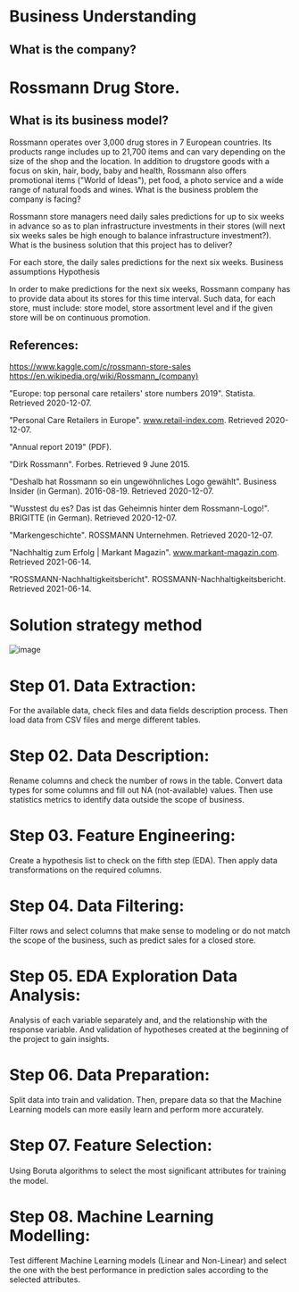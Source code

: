 # Business Understanding

## What is the company?

# Rossmann Drug Store.
## What is its business model?

Rossmann operates over 3,000 drug stores in 7 European countries. Its products range includes up to 21,700 items and can vary depending on the size of the shop and the location. In addition to drugstore goods with a focus on skin, hair, body, baby and health, Rossmann also offers promotional items ("World of Ideas"), pet food, a photo service and a wide range of natural foods and wines. What is the business problem the company is facing?

Rossmann store managers need daily sales predictions for up to six weeks in advance so as to plan infrastructure investments in their stores (will next six weeks sales be high enough to balance infrastructure investment?). What is the business solution that this project has to deliver?

For each store, the daily sales predictions for the next six weeks.
Business assumptions
Hypothesis

In order to make predictions for the next six weeks, Rossmann company has to provide data about its stores for this time interval. Such data, for each store, must include: store model, store assortment level and if the given store will be on continuous promotion.

## References:

https://www.kaggle.com/c/rossmann-store-sales https://en.wikipedia.org/wiki/Rossmann_(company)

"Europe: top personal care retailers' store numbers 2019". Statista. Retrieved 2020-12-07.

"Personal Care Retailers in Europe". www.retail-index.com. Retrieved 2020-12-07.

"Annual report 2019" (PDF).

"Dirk Rossmann". Forbes. Retrieved 9 June 2015.

"Deshalb hat Rossmann so ein ungewöhnliches Logo gewählt". Business Insider (in German). 2016-08-19. Retrieved 2020-12-07.

"Wusstest du es? Das ist das Geheimnis hinter dem Rossmann-Logo!". BRIGITTE (in German). Retrieved 2020-12-07.

"Markengeschichte". ROSSMANN Unternehmen. Retrieved 2020-12-07.

"Nachhaltig zum Erfolg | Markant Magazin". www.markant-magazin.com. Retrieved 2021-06-14.

"ROSSMANN-Nachhaltigkeitsbericht". ROSSMANN-Nachhaltigkeitsbericht. Retrieved 2021-06-14.

# Solution strategy method
![image](https://user-images.githubusercontent.com/58346288/224571421-ee98ac7f-5ce8-4300-95d0-a60b8bd8b995.png)




#  Step 01. Data Extraction:

For the available data, check files and data fields description process. Then load data from CSV files and merge different tables.
#  Step 02. Data Description:

Rename columns and check the number of rows in the table. Convert data types for some columns and fill out NA (not-available) values. Then use statistics metrics to identify data outside the scope of business.

#  Step 03. Feature Engineering:

Create a hypothesis list to check on the fifth step (EDA). Then apply data transformations on the required columns.

#  Step 04. Data Filtering:

Filter rows and select columns that make sense to modeling or do not match the scope of the business, such as predict sales for a closed store.

#  Step 05. EDA Exploration Data Analysis:

Analysis of each variable separately and, and the relationship with the response variable. And validation of hypotheses created at the beginning of the project to gain insights.

#  Step 06. Data Preparation:

Split data into train and validation. Then, prepare data so that the Machine Learning models can more easily learn and perform more accurately.

#  Step 07. Feature Selection:
Using Boruta algorithms to select the most signiﬁcant attributes for training the model.

#  Step 08. Machine Learning Modelling:
Test different Machine Learning models (Linear and Non-Linear) and select the one with the best performance in prediction sales according to the selected attributes.
